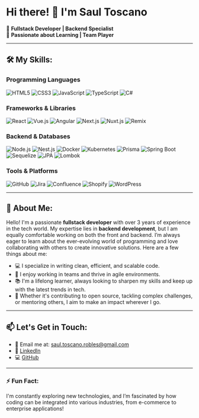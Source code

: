 # Hi there! 👋 I'm Saul Toscano

🎯 **Fullstack Developer | Backend Specialist**  
🌱 **Passionate about Learning | Team Player**

---

## 🛠 My Skills:

### **Programming Languages**
![HTML5](https://img.shields.io/badge/-HTML5-E34F26?style=flat-square&logo=html5&logoColor=white)
![CSS3](https://img.shields.io/badge/-CSS3-1572B6?style=flat-square&logo=css3)
![JavaScript](https://img.shields.io/badge/-JavaScript-F7DF1E?style=flat-square&logo=javascript&logoColor=black)
![TypeScript](https://img.shields.io/badge/-TypeScript-007ACC?style=flat-square&logo=typescript&logoColor=white)
![C#](https://img.shields.io/badge/-CSharp-239120?style=flat-square&logo=csharp)

### **Frameworks & Libraries**
![React](https://img.shields.io/badge/-React-61DAFB?style=flat-square&logo=react&logoColor=black)
![Vue.js](https://img.shields.io/badge/-Vue-4FC08D?style=flat-square&logo=vue.js&logoColor=white)
![Angular](https://img.shields.io/badge/-Angular-DD0031?style=flat-square&logo=angular)
![Next.js](https://img.shields.io/badge/-Next.js-000000?style=flat-square&logo=next.js&logoColor=white)
![Nuxt.js](https://img.shields.io/badge/-Nuxt.js-00C58E?style=flat-square&logo=nuxt.js&logoColor=white)
![Remix](https://img.shields.io/badge/-Remix-121212?style=flat-square&logo=remix&logoColor=white)

### **Backend & Databases**
![Node.js](https://img.shields.io/badge/-Node.js-339933?style=flat-square&logo=nodedotjs&logoColor=white)
![Nest.js](https://img.shields.io/badge/-Nest.js-E0234E?style=flat-square&logo=nestjs)
![Docker](https://img.shields.io/badge/-Docker-2496ED?style=flat-square&logo=docker&logoColor=white)
![Kubernetes](https://img.shields.io/badge/-Kubernetes-326CE5?style=flat-square&logo=kubernetes&logoColor=white)
![Prisma](https://img.shields.io/badge/-Prisma-2D3748?style=flat-square&logo=prisma)
![Spring Boot](https://img.shields.io/badge/-Spring_Boot-6DB33F?style=flat-square&logo=spring&logoColor=white)
![Sequelize](https://img.shields.io/badge/-Sequelize-52B0E7?style=flat-square&logo=sequelize&logoColor=white)
![JPA](https://img.shields.io/badge/-JPA-000000?style=flat-square&logo=hibernate)
![Lombok](https://img.shields.io/badge/-Lombok-FF0000?style=flat-square&logo=lombok&logoColor=white)

### **Tools & Platforms**
![GitHub](https://img.shields.io/badge/-GitHub-181717?style=flat-square&logo=github)
![Jira](https://img.shields.io/badge/-Jira-0052CC?style=flat-square&logo=jira)
![Confluence](https://img.shields.io/badge/-Confluence-172B4D?style=flat-square&logo=confluence)
![Shopify](https://img.shields.io/badge/-Shopify-8DB543?style=flat-square&logo=shopify&logoColor=white)
![WordPress](https://img.shields.io/badge/-WordPress-21759B?style=flat-square&logo=wordpress&logoColor=white)

---

## 📖 About Me:

Hello! I'm a passionate **fullstack developer** with over 3 years of experience in the tech world. My expertise lies in **backend development**, but I am equally comfortable working on both the front and backend. I’m always eager to learn about the ever-evolving world of programming and love collaborating with others to create innovative solutions. Here are a few things about me:

- 💻 I specialize in writing clean, efficient, and scalable code.
- 🚀 I enjoy working in teams and thrive in agile environments.
- 📚 I'm a lifelong learner, always looking to sharpen my skills and keep up with the latest trends in tech.
- 🌟 Whether it's contributing to open source, tackling complex challenges, or mentoring others, I aim to make an impact wherever I go.

---

## 📫 Let's Get in Touch:

- 📧 Email me at: [saul.toscano.robles@gmail.com](mailto:saul.toscano.robles@gmail.com)
- 💼 [LinkedIn](https://linkedin.com/in/saul-toscano-110045232)  
- 💻 [GitHub](https://github.com/SaulToscano)

---

### ⚡ Fun Fact:
I'm constantly exploring new technologies, and I’m fascinated by how coding can be integrated into various industries, from e-commerce to enterprise applications!

